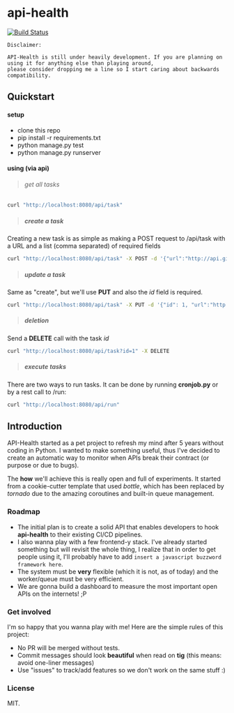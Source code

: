 # api-health
[![Build Status](https://travis-ci.org/bigodines/api-health.svg)](https://travis-ci.org/bigodines/api-health)
```
Disclaimer:

API-Health is still under heavily development. If you are planning on using it for anything else than playing around,
please consider dropping me a line so I start caring about backwards compatibility.
```

## Quickstart

#### setup
* clone this repo
* pip install -r requirements.txt
* python manage.py test
* python manage.py runserver

#### using (via api)
>###### get all tasks

```bash
curl "http://localhost:8080/api/task"
```

>##### create a task

Creating a new task is as simple as making a POST request to /api/task with a URL and a list (comma separated) of required fields

```bash
curl "http://localhost:8080/api/task" -X POST -d '{"url":"http://api.github.com", "expected_fields": "current_user_url" }'
```

>##### update a task

Same as "create", but we'll use **PUT** and also the _id_ field is required.
```bash
curl "http://localhost:8080/api/task" -X PUT -d '{"id": 1, "url":"http://api.github.com", "expected_fields": "current_user_url" }'
```

>##### deletion

Send a **DELETE** call with the task _id_

```bash
curl "http://localhost:8080/api/task?id=1" -X DELETE
```

>##### execute tasks

There are two ways to run tasks. It can be done by running **cronjob.py** or by a rest call to /run:
```bash
curl "http://localhost:8080/api/run"
```

## Introduction
API-Health  started as a pet project to refresh my mind after 5 years without coding in Python. I wanted to make something useful, thus I've decided to create an automatic way to monitor when APIs break their contract (or purpose or due to bugs).

The **how** we'll achieve this is really open and full of experiments. It started from a cookie-cutter template that used _bottle_, which has been replaced by _tornado_ due to the amazing coroutines and built-in queue management.

### Roadmap
* The initial plan is to create a solid API that enables developers to hook **api-health** to their existing CI/CD pipelines.
* I also wanna play with a few frontend-y stack. I've already started something but will revisit the whole thing, I realize that in order to get people using it, I'll probably have to add ```insert a javascript buzzword framework here```.
* The system must be **very** flexible (which it is not, as of today) and the worker/queue must be very efficient.
* We are gonna build a dashboard to measure the most important open APIs on the internets! ;P

### Get involved
I'm so happy that you wanna play with me! Here are the simple rules of this project:
* No PR will be merged without tests.
* Commit messages should look **beautiful** when read on **tig** (this means: avoid one-liner messages)
* Use "issues"  to track/add features so we don't work on the same stuff :)

### License
MIT.
